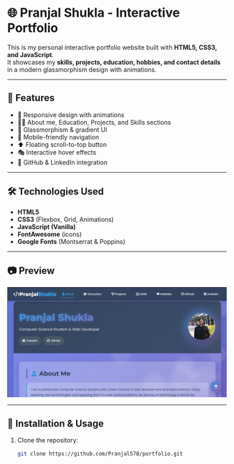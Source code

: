 # 🌐 Pranjal Shukla - Interactive Portfolio

This is my personal interactive portfolio website built with **HTML5, CSS3, and JavaScript**.  
It showcases my **skills, projects, education, hobbies, and contact details** in a modern glassmorphism design with animations.

---

## 🚀 Features

- 🌟 Responsive design with animations
- 🧑‍💻 About me, Education, Projects, and Skills sections
- 🎨 Glassmorphism & gradient UI
- 📱 Mobile-friendly navigation
- ⬆️ Floating scroll-to-top button
- 🎭 Interactive hover effects
- 🔗 GitHub & LinkedIn integration

---

## 🛠️ Technologies Used

- **HTML5**
- **CSS3** (Flexbox, Grid, Animations)
- **JavaScript (Vanilla)**
- **FontAwesome** (icons)
- **Google Fonts** (Montserrat & Poppins)

---

## 📷 Preview

![Portfolio Screenshot](Screenshot.png)

---

## 🔧 Installation & Usage

1. Clone the repository:

   ```bash
   git clone https://github.com/Pranjal578/portfolio.git
